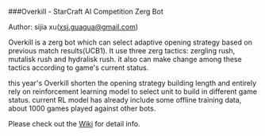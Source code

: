 
###Overkill - StarCraft AI Competition Zerg Bot

Author: sijia xu(xsj.guagua@gmail.com)

Overkill is a zerg bot which can select adaptive opening strategy based on previous match results(UCB1).
It use three zerg tactics: zergling rush, mutalisk rush and hydralisk rush. it also can make change among these tactics according to game's current status.

this year's Overkill shorten the opening strategy building length and entirely rely on reinforcement learning model to select unit to build in different game status.
current RL model has already include some offline training data, about 1000 games played against other bots.

Please check out the [Wiki](https://github.com/sijiaxu/Overkill/wiki) for detail info.

